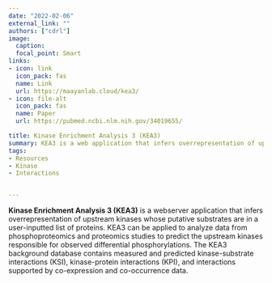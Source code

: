 ```yaml
---
date: "2022-02-06"
external_link: ""
authors: ["cdrl"]
image:
  caption: 
  focal_point: Smart
links:
- icon: link
  icon_pack: fas
  name: Link
  url: https://maayanlab.cloud/kea3/
- icon: file-alt
  icon_pack: fas
  name: Paper
  url: https://pubmed.ncbi.nlm.nih.gov/34019655/

title: Kinase Enrichment Analysis 3 (KEA3)
summary: KEA3 is a web application that infers overrepresentation of upstream kinases whose putative substrates are in a user-inputted list of proteins. 
tags:
- Resources
- Kinase
- Interactions


---
```



**Kinase Enrichment Analysis 3 (KEA3)** is a webserver application that infers overrepresentation of upstream kinases whose putative substrates are in a user-inputted list of proteins. KEA3 can be applied to analyze data from phosphoproteomics and proteomics studies to predict the upstream kinases responsible for observed differential phosphorylations. The KEA3 background database contains measured and predicted kinase-substrate interactions (KSI), kinase-protein interactions (KPI), and interactions supported by co-expression and co-occurrence data.




